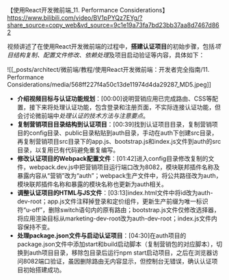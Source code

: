 
【使用React开发微前端_11. Performance Considerations】 https://www.bilibili.com/video/BV1pPYQz7EYg/?share_source=copy_web&vd_source=9c1e19a73fa7bd23bb37aa8d7467d862


视频讲述了在使用React开发微前端的过程中，**搭建认证项目**的初始步骤，包括*项目结构复制、配置文件修改、依赖处理*及项目启动验证等内容，具体如下：

![[_posts/architect/微前端/教程/使用React开发微前端：开发者完全指南/11. Performance Considerations/media/568ff227f4a50c13de11974d4da29287_MD5.jpeg]]


- **介绍视频目标与认证功能规划**：[00:00]说明营销应用已完成路由、CSS等配置，接下来将处理认证功能，包含登录和注册页面，不实际连接认证功能，但会讨论微前端中*处理认证的技术方法与注意要点*。
- **复制营销项目目录结构到认证项目**：[00:39]找到认证项目目录，复制营销项目的config目录、public目录粘贴到auth目录，手动在auth下创建src目录，再复制营销项目src目录下的app.js、bootstrap.js和index.js文件到auth的src目录，以复用已有代码避免重复编写。
- **修改认证项目的Webpack配置文件**：[01:42]进入config目录修改复制的文件，webpack.dev.js中把营销项目运行端口改为8082，模块联邦插件名称及暴露内容从“营销”改为“auth”；webpack生产文件中，将公共路径改为auth，模块联邦插件名称和暴露的模块名称也更新为auth相关。
- **调整认证项目的HTML与JS文件**：[03:13]index.html文件中将id改为auth-dev-root；app.js文件注释掉登录和定价组件，更新生产前缀为唯一标识符“u-off”，删除switch语句内的原有路由；bootstrap.js文件仅修改选择器，将应用渲染目标从marketing-dev-root改为auth-dev-root；index.js文件内容保持不变。
- **处理package.json文件与启动认证项目**：[04:30]在auth项目的package.json文件中添加start和build启动脚本（复制营销包的对应脚本），切换到auth项目目录，移除包目录后运行npm start启动项目，之后在浏览器访问8082端口验证，虽因删除路由无内容显示，但控制台无错误，确认认证项目初始搭建成功。